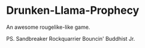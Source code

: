 # Drunken-Llama-Prophecy
An awesome rougelike-like game.



PS. Sandbreaker Rockquarrier Bouncin' Buddhist Jr.
